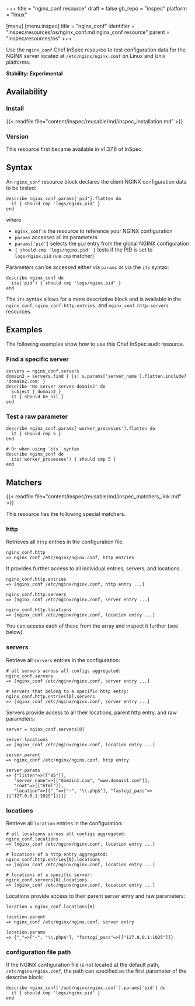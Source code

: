 +++
title = "nginx_conf resource"
draft = false
gh_repo = "inspec"
platform = "linux"

[menu]
  [menu.inspec]
    title = "nginx_conf"
    identifier = "inspec/resources/os/nginx_conf.md nginx_conf resource"
    parent = "inspec/resources/os"
+++

Use the `nginx_conf` Chef InSpec resource to test configuration data for the NGINX server located at `/etc/nginx/nginx.conf` on Linux and Unix platforms.

**Stability: Experimental**

## Availability

### Install

{{< readfile file="content/inspec/reusable/md/inspec_installation.md" >}}

### Version

This resource first became available in v1.37.6 of InSpec.

## Syntax

An `nginx_conf` resource block declares the client NGINX configuration data to be tested:

    describe nginx_conf.params['pid'].flatten do
      it { should cmp 'logs/nginx.pid' }
    end

where

- `nginx_conf` is the resource to reference your NGINX configuration
- `params` accesses all its parameters
- `params['pid']` selects the `pid` entry from the global NGINX configuration
- `{ should cmp 'logs/nginx.pid' }` tests if the PID is set to `logs/nginx.pid` (via `cmp` matcher)

Parameters can be accessed either via `params` or via the `its` syntax:

    describe nginx_conf do
      its('pid') { should cmp 'logs/nginx.pid' }
    end

The `its` syntax allows for a more descriptive block and is available in the `nginx_conf`, `nginx_conf.http.entries`, and `nginx_conf.http.servers` resources.

## Examples

The following examples show how to use this Chef InSpec audit resource.

### Find a specific server

    servers = nginx_conf.servers
    domain2 = servers.find { |s| s.params['server_name'].flatten.include? 'domain2.com' }
    describe 'No server serves domain2' do
      subject { domain2 }
      it { should be_nil }
    end

### Test a raw parameter

    describe nginx_conf.params['worker_processes'].flatten do
      it { should cmp 5 }
    end

    # Or when using `its` syntax
    describe nginx_conf do
      its('worker_processes') { should cmp 5 }
    end

## Matchers

{{< readfile file="content/inspec/reusable/md/inspec_matchers_link.md" >}}

This resource has the following special matchers.

### http

Retrieves all `http` entries in the configuration file.

    nginx_conf.http
    => nginx_conf /etc/nginx/nginx.conf, http entries

It provides further access to all individual entries, servers, and locations.

    nginx_conf.http.entries
    => [nginx_conf /etc/nginx/nginx.conf, http entry ...]

    nginx_conf.http.servers
    => [nginx_conf /etc/nginx/nginx.conf, server entry ...]

    nginx_conf.http.locations
    => [nginx_conf /etc/nginx/nginx.conf, location entry ...]

You can access each of these from the array and inspect it further (see below).

### servers

Retrieve all `servers` entries in the configuration:

    # all servers across all configs aggregated:
    nginx_conf.servers
    => [nginx_conf /etc/nginx/nginx.conf, server entry ...]

    # servers that belong to a specific http entry:
    nginx_conf.http.entries[0].servers
    => [nginx_conf /etc/nginx/nginx.conf, server entry ...]

Servers provide access to all their locations, parent http entry, and raw parameters:

    server = nginx_conf.servers[0]

    server.locations
    => [nginx_conf /etc/nginx/nginx.conf, location entry ...]

    server.parent
    => nginx_conf /etc/nginx/nginx.conf, http entry

    server.params
    => {"listen"=>[["85"]],
       "server_name"=>[["domain1.com", "www.domain1.com"]],
       "root"=>[["html"]],
       "location"=>[{"_"=>["~", "\\.php$"], "fastcgi_pass"=>[["127.0.0.1:1025"]]}]}

### locations

Retrieve all `location` entries in the configuration:

    # all locations across all configs aggregated:
    nginx_conf.locations
    => [nginx_conf /etc/nginx/nginx.conf, location entry ...]

    # locations of a http entry aggregated:
    nginx_conf.http.entries[0].locations
    => [nginx_conf /etc/nginx/nginx.conf, location entry ...]

    # locations of a specific server:
    nginx_conf.servers[0].locations
    => [nginx_conf /etc/nginx/nginx.conf, location entry ...]

Locations provide access to their parent server entry and raw parameters:

    location = nginx_conf.locations[0]

    location.parent
    => nginx_conf /etc/nginx/nginx.conf, server entry

    location.params
    => {"_"=>["~", "\\.php$"], "fastcgi_pass"=>[["127.0.0.1:1025"]]}

### configuration file path

If the NGINX configuration file is not located at the default path, `/etc/nginx/nginx.conf`, the path can specified as the first parameter of the describe block:

    describe nginx_conf('/opt/nginx/nginx.conf').params['pid'] do
      it { should cmp 'logs/nginx.pid' }
    end
